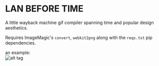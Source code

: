 LAN BEFORE TIME
=================

A little wayback machine gif compiler spanning time and popular design aesthetics.

Requires ImageMagic's `convert`, `webkit2png` along with the `reqs.txt` pip dependencies.

an example:<br>
![alt tag](https://raw.github.com/m4rk3r/lan-before-time/example-gifs/example-gifs/images-google.com.gif)
